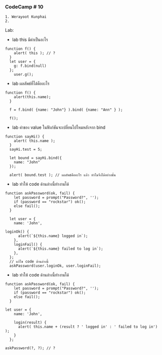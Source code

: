 ### CodeCamp # 10
    1. Werayoot Kunphai
    2. 
        
Lab:

- lab  this มีค่าเป็นอะไร
```
function f() {
    alert( this ); // ?
  }
  let user = {
    g: f.bind(null)
  };
    user.g();
```
- lab  ผลลัพธ์ที่ได้คืออะไร
```
function f() {
    alert(this.name);
  }
  
  f = f.bind( {name: "John"} ).bind( {name: "Ann" } );
  
  f();
```
- lab  ค่าของ value ในฟังก์ชันจะเปลี่ยนไปไหมหลังจาก bind
```
function sayHi() {
    alert( this.name );
  }
  sayHi.test = 5;
  
  let bound = sayHi.bind({
    name: "John"
  });
  
  alert( bound.test ); // ผลลัพธ์คืออะไร แล้ว ทำไมจึงได้อย่างนั้น
```
- lab  ทำให้ code ด้านล่างนี้ทำงานได้
```
function askPassword(ok, fail) {
    let password = prompt("Password?", '');
    if (password == "rockstar") ok();
    else fail();
  }
  
  let user = {
    name: 'John',

loginOk() {
      alert(`${this.name} logged in`);
    },
    loginFail() {
      alert(`${this.name} failed to log in`);
    },
  };
  // แก้ไข code ด้านล่างนี้
  askPassword(user.loginOk, user.loginFail);
```
- lab  ทำให้ code ด้านล่างนี้ทำงานได้
```
function askPassword(ok, fail) {
    let password = prompt("Password?", '');
    if (password == "rockstar") ok();
    else fail();
  }

let user = {
    name: 'John',
  
    login(result) {
      alert( this.name + (result ? ' logged in' : ' failed to log in') );
    }
  };

askPassword(?, ?); // ?
```
